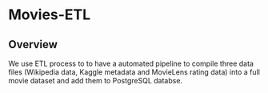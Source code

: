 # Movies-ETL
## Overview
We use ETL process to to have a automated pipeline to compile three data files (Wikipedia data, Kaggle metadata and MovieLens rating data)  into a full movie dataset and add them to PostgreSQL databse.
